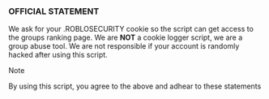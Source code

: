 ### OFFICIAL STATEMENT

We ask for your .ROBLOSECURITY cookie so the script can get access to the groups ranking page. We are **NOT** a cookie logger script, we are a group abuse tool.
We are not responsible if your account is randomly hacked after using this script.

>[!NOTE]
> By using this script, you agree to the above and adhear to these statements

